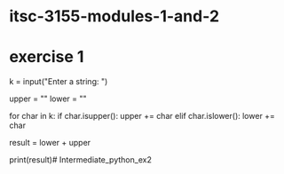 # itsc-3155-modules-1-and-2

# exercise 1
k = input("Enter a string: ")

upper = ""
lower = ""

for char in k:
    if char.isupper():
        upper += char
    elif char.islower():
        lower += char

result = lower + upper

print(result)# Intermediate_python_ex2
